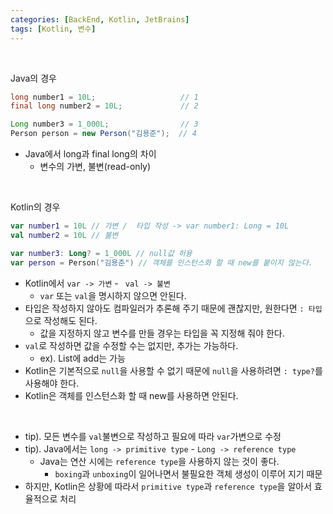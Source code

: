 ```yaml
---
categories: [BackEnd, Kotlin, JetBrains]
tags: [Kotlin, 변수]
---
```


<br>

Java의 경우
```java
long number1 = 10L;                   // 1
final long number2 = 10L;             // 2

Long number3 = 1_000L;                // 3
Person person = new Person("김용준");  // 4
```
- Java에서 long과 final long의 차이
  - 변수의 가변, 불변(read-only)

<br>


Kotlin의 경우
```kotlin
var number1 = 10L // 가변 /  타입 작성 -> var number1: Long = 10L
val number2 = 10L // 불변

var number3: Long? = 1_000L // null값 허용
var person = Person("김용준") // 객체를 인스턴스화 할 때 new를 붙이지 않는다.


```
- Kotlin에서 `var -> 가변` - ` val -> 불변`
  - `var` 또는 `val`을 명시하지 않으면 안된다.
- 타입은 작성하지 않아도 컴파일러가 추론해 주기 때문에 괜찮지만, 원한다면 `: 타입`으로 작성해도 된다.
  - 값을 지정하지 않고 변수를 만들 경우는 타입을 꼭 지정해 줘야 한다.
- `val`로 작성하면 값을 수정할 수는 없지만, 추가는 가능하다.
  - ex). List에 add는 가능
- Kotlin은 기본적으로 `null`을 사용할 수 없기 때문에 `null`을 사용하려면 `: type?`를 사용해야 한다.
- Kotlin은 객체를 인스턴스화 할 때 new를 사용하면 안된다.

<br>

- tip). 모든 변수를 `val`불변으로 작성하고 필요에 따라 `var`가변으로 수정
- tip). Java에서는 `long -> primitive type` - `Long -> reference type`
  - Java는 연산 시에는 `reference type`을 사용하지 않는 것이 좋다.
    - `boxing`과 `unboxing`이 일어나면서 불필요한 객체 생성이 이루어 지기 때문
- 하지만, Kotlin은 상황에 따라서 `primitive type`과 `reference type`을 알아서 효율적으로 처리
